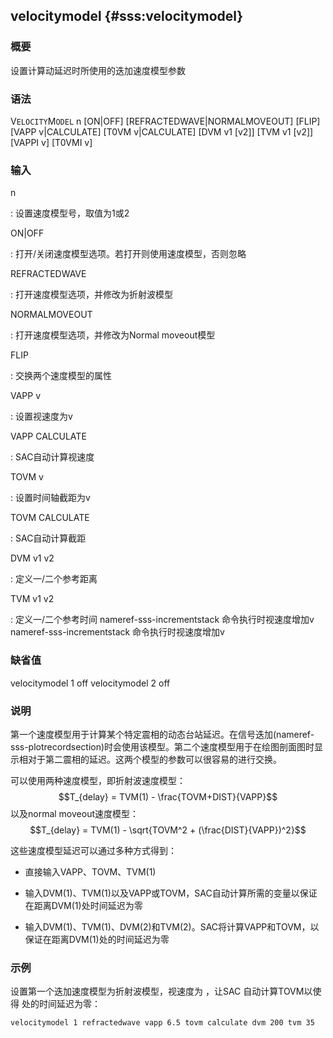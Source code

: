 ## velocitymodel {#sss:velocitymodel}

### 概要

设置计算动延迟时所使用的迭加速度模型参数

### 语法

V`ELOCITY`M`ODEL` n \[ON|OFF\] \[REFRACTEDWAVE|NORMALMOVEOUT\] \[FLIP\]
\[VAPP v|CALCULATE\] \[T0VM v|CALCULATE\] \[DVM v1 \[v2\]\] \[TVM v1
\[v2\]\] \[VAPPI v\] \[T0VMI v\]

### 输入

n

:   设置速度模型号，取值为1或2

ON|OFF

:   打开/关闭速度模型选项。若打开则使用速度模型，否则忽略

REFRACTEDWAVE

:   打开速度模型选项，并修改为折射波模型

NORMALMOVEOUT

:   打开速度模型选项，并修改为Normal moveout模型

FLIP

:   交换两个速度模型的属性

VAPP v

:   设置视速度为v

VAPP CALCULATE

:   SAC自动计算视速度

TOVM v

:   设置时间轴截距为v

TOVM CALCULATE

:   SAC自动计算截距

DVM v1 v2

:   定义一/二个参考距离

TVM v1 v2

:   定义一/二个参考时间 nameref-sss-incrementstack 命令执行时视速度增加v
    nameref-sss-incrementstack 命令执行时视速度增加v

### 缺省值

velocitymodel 1 off velocitymodel 2 off

### 说明

第一个速度模型用于计算某个特定震相的动态台站延迟。在信号迭加(nameref-sss-plotrecordsection)时会使用该模型。第二个速度模型用于在绘图剖面图时显示相对于第二震相的延迟。这两个模型的参数可以很容易的进行交换。

可以使用两种速度模型，即折射波速度模型：
$$T_{delay} = TVM(1) - \frac{TOVM+DIST}{VAPP}$$ 以及normal
moveout速度模型：
$$T_{delay} = TVM(1) - \sqrt{TOVM^2 + (\frac{DIST}{VAPP})^2}$$

这些速度模型延迟可以通过多种方式得到：

-   直接输入VAPP、TOVM、TVM(1)

-   输入DVM(1)、TVM(1)以及VAPP或TOVM，SAC自动计算所需的变量以保证在距离DVM(1)处时间延迟为零

-   输入DVM(1)、TVM(1)、DVM(2)和TVM(2)。SAC将计算VAPP和TOVM，以保证在距离DVM(1)处的时间延迟为零

### 示例

设置第一个迭加速度模型为折射波模型，视速度为 ，让SAC 自动计算TOVM以使得
处的时间延迟为零：

``` {.bash}
velocitymodel 1 refractedwave vapp 6.5 tovm calculate dvm 200 tvm 35
```
